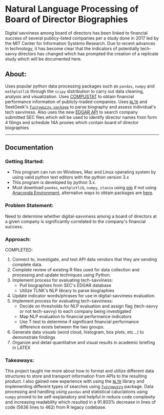 # Natural Language Processing of Board of Director Biographies

Digital savviness among board of directors has been linked to financial success of several publicy-listed companies per a study done in 2017 led by the MIT Center for Information Systems Research. Due to recent advances in technology, it has become clear that the indicators of potentially tech-savvy directors has changed which has prompted the creation of a replicate study which will be documented here. 

## About:

Uses popular python data processing packages such as ```pandas```, ```numpy``` and ```mathplotlib``` through the ```scipy``` distribution to carry out data cleaning, analysis and visualization. Uses [COMPUSTAT](https://www.spglobal.com/marketintelligence/en/?product=compustat-research-insight) to obtain financial performance information of publicly-traded companies. Uses [```NLTK```](https://www.nltk.org/) and SeetGeek's [```fuzzywuzzy package```](https://github.com/seatgeek/fuzzywuzzy) to parse biography and assess individual's tech savviness. Also uses the new [EDGAR API](https://www.sec.gov/edgar/sec-api-documentation) to search company submitted SEC files which will be used to identify director names from form 4 filings and schedule 14A proxies which contain board of director biographies

---

## Documentation

### Getting Started:

- This program can run on Windows, Mac and Linux operating system by using valid python text editors with the python version 3.x
- This program is developed by python 3.x.
- Must download ```pandas```, ```mathplotlib```, ```numpy```, ```stanza``` using [pip](https://pip.pypa.io/en/stable/) if not using [Anaconda Environment](https://docs.continuum.io/anaconda/), alternative ways to obtain packages are [here](https://scipy.org/install/).

### Problem Statement: 

Need to determine whether digital-savviness among a board of directors at a given company is significantly correlated to the company's financial success.

### Approach:

COMPLETED:
1. Connect to, investigate, and test API data vendors that they are sending complete data.
2. Complete review of existing R files used for data collection and processing and update techniques using Python.
3. Implement process for evaluating tech-savviness:
    * Pull biographies from SEC's EDGAR database
    * Utilize TLNK's NLP library to parse biographies
4. Update indicator words/phrases for use in digital-savviness evaluation.
5. Implement process for evaluating tech-savviness:
    * Decide on thresholds for NLP evaluation and assign flag (tech-savvy or not tech-savvy) to each company being investigated
    * Map NLP evaluation to financial performance indicators 
    * Use T-test to determine if significant financial performance difference exists between the two groups.
6. Generate data visuals (word cloud, histogram, box plots, etc...) to demonstrate findings
7. Organize and detail quantitative and visual results in academic briefing in LATEX


### Takeaways:
This project taught me more about how to format and utilize different data structures to store and transport information from APIs to the resulting product. I also gained new experience with using the [```NLTK```](https://www.nltk.org/) library and implementing different types of searches using [```fuzzywuzzy```](https://github.com/seatgeek/fuzzywuzzy) package. Data processing and handling using ```pandas``` and statistical caluclations using ```numpy``` proved to be self-explanatory and helpful in reduce code complexity and increasing readability which resulted in a 91.803% decrease in lines of code (5636 lines to 462) from R legacy codebase.
